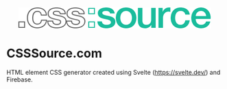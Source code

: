<p align="center">
 <img src="https://github.com/NSDrowned/css-source/blob/master/public/assets/img/logo-lightback.png">
</p>

# CSSSource.com
HTML element CSS generator created using Svelte (https://svelte.dev/) and Firebase.
